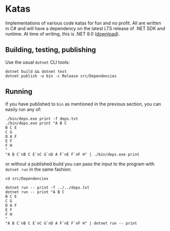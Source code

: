 # Katas

Implementations of various code katas for fun and no profit. All are written in
C# and will have a dependency on the latest LTS release of .NET SDK and runtime.
At time of writing, this is .NET 8.0 ([download]).

## Building, testing, publishing

Use the usual `dotnet` CLI tools:

```pwsh
dotnet build && dotnet test
dotnet publish -o bin -c Release src/Dependencies
```

## Running

If you have published to `bin` as mentioned in the previous section, you can
easily run any of:
```pwsh
./bin/deps.exe print -f deps.txt
./bin/deps.exe print "A B C
B C E
C G
D A F
E F
F H
"
"A B C`nB C E`nC G`nD A F`nE F`nF H" | ./bin/deps.exe print
```

or without a published build you can pass the input to the program with
`dotnet run` in the same fashion:

```pwsh
cd src/Dependencies

dotnet run -- print -f ../../deps.txt
dotnet run -- print "A B C
B C E
C G
D A F
E F
F H
"
"A B C`nB C E`nC G`nD A F`nE F`nF H" | dotnet run -- print
```

  [download]: https://dotnet.microsoft.com/en-us/download/dotnet/8.0